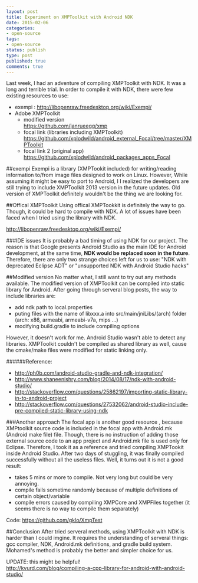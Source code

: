 ```yaml
---
layout: post
title: Experiment on XMPToolkit with Android NDK 
date: 2015-02-06
categories:
- open-source
tags:
- open-source
status: publish
type: post
published: true
comments: true
---
```

Last week, I had an adventure of compiling XMPToolkit with NDK.  It was a long and terrible trial.  In order to compile it with NDK, there were few existing resources to use:

- exempi : <http://libopenraw.freedesktop.org/wiki/Exempi/>
- Adobe XMPToolkit
    - modified version  
    <https://github.com/janrueegg/xmp>
    - focal link (libraries including XMPToolkit)  
    <https://github.com/xplodwild/android_external_Focal/tree/master/XMPToolkit>
    - focal link 2 (original app)  
    <https://github.com/xplodwild/android_packages_apps_Focal>

##exempi
Exempi is a library (XMPTookit included) for writing/reading information to/from image files designed to work on Linux.   However,  While assuming it might be easy to port to Android, I   I realized the developers are still trying to include XMPToolkit 2013 version in the future updates.  Old version of XMPToolkit definitely wouldn't be the thing we are looking for.

##Offical XMPToolkit
Using offical XMPTookkit is definitely the way to go.  Though, it could be hard to compile with NDK.  A lot of issues have been faced when I tried using the library with NDK.

<http://libopenraw.freedesktop.org/wiki/Exempi/>

###IDE issues
It is probably a bad timing of using NDK for our project.  The reason is that Google presents Android Studio as the main IDE for Android development, at the same time, **NDK would be replaced soon in the future**.  Therefore, there are only two strange choices left for us to use: "NDK with deprecated Eclipse ADT" or "unsupported NDK with Android Studio hacks"


##Modified version
No matter what,  I still want to try out any methods available. The modified version of XMPToolkit can be compiled into static library for Android.  After going through serveral blog posts, the way to include libraries are: 
- add ndk path to local.properties
- puting files with the name of libxxx.a into src/main/jniLibs/(arch) folder  
  (arch: x86, armeabi, armeabi-v7a, mips ...)
- modifying build.gradle to include compiling options

However, it doesn't work for me. Android Studio wasn't able to detect any libraries. XMPToolkit couldn't be compiled as shared library as well, cause the cmake/make files were modified for static linking only.

######Reference:
- <http://ph0b.com/android-studio-gradle-and-ndk-integration/>
- <http://www.shaneenishry.com/blog/2014/08/17/ndk-with-android-studio/>
- <http://stackoverflow.com/questions/25862197/importing-static-library-in-to-android-project>
- <http://stackoverflow.com/questions/27532062/android-studio-include-pre-compiled-static-library-using-ndk>

###Another approach
The focal app is another good resource , because XMPtoolkit source code is included in the focal app with Android.mk (Android make file) file.  Though, there is no instruction of adding those external source code to an app project and Android.mk file is used only for Eclipse.  Therefore, I took it as a reference and tried compiling XMPTookit inside Android Studio.  After two days of stuggling, it was finally compiled successfully without all the useless files.  Well, it turns out it is not a good result:

- takes 5 mins or more to compile. Not very long but could be very annoying.
- compile fails sometime randomly because of multiple definitions of certain object/variable
- compile errors caused by compiling XMPCore and XMPFiles together (it seems there is no way to compile them separately)

Code: <https://github.com/gklo/XmpTest>

##Conclusion
After tried serveral methods, using XMPToolkit with NDK is harder than I could imgine.  It requires the understanding of serveral things: gcc compiler, NDK, Android.mk definitions, and gradle build system.  Mohamed's method is probably the better and simpler choice for us.

UPDATE: this might be helpful!  
<http://kvurd.com/blog/compiling-a-cpp-library-for-android-with-android-studio/>
